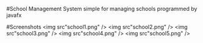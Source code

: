 #School Management System
	simple for managing schools programmed by javafx

#Screenshots
<img src"school1.png" />
<img src"school2.png" />
<img src"school3.png" />
<img src"school4.png" />
<img src"school5.png" />
